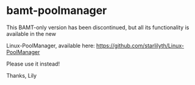 bamt-poolmanager
================

This BAMT-only version has been discontinued, but all its functionality is available in the new 

Linux-PoolManager, available here: https://github.com/starlilyth/Linux-PoolManager

Please use it instead! 

Thanks, 
Lily

